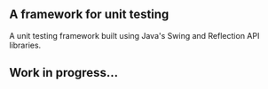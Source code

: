 ## A framework for unit testing
A unit testing framework built using Java's Swing and Reflection API libraries.

## Work in progress...
